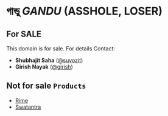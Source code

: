# গান্ডু *GANDU* (ASSHOLE, LOSER)

## For SALE
This domain is for sale. For details Contact:
- **Shubhajit Saha** ([@suvozit](http://rime.co/@suvozit))
- **Girish Nayak** ([@girish](http://rime.co/@girish))

## Not for sale `Products`
- [Rime](http://rime.co)
- [Swatantra](http://swatantra-org.github.io)
